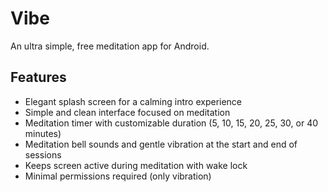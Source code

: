 # Vibe

An ultra simple, free meditation app for Android.

## Features

- Elegant splash screen for a calming intro experience
- Simple and clean interface focused on meditation
- Meditation timer with customizable duration (5, 10, 15, 20, 25, 30, or 40 minutes)
- Meditation bell sounds and gentle vibration at the start and end of sessions
- Keeps screen active during meditation with wake lock
- Minimal permissions required (only vibration)

